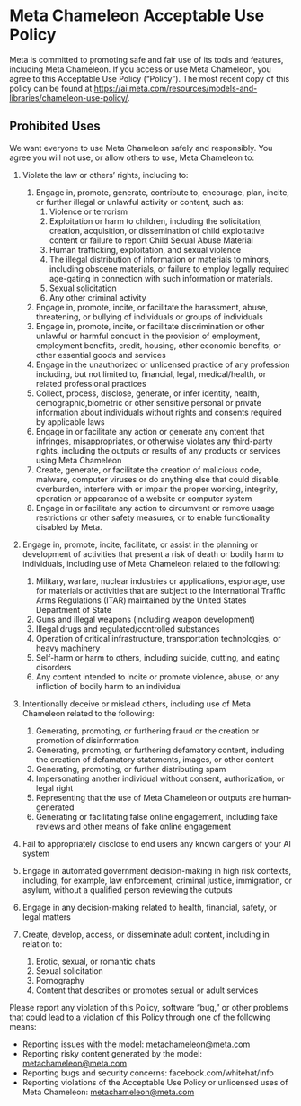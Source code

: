 # Meta Chameleon Acceptable Use Policy

Meta is committed to promoting safe and fair use of its tools and features, including Meta Chameleon. If you access or use Meta Chameleon, you agree to this Acceptable Use Policy (“Policy”). The most recent copy of this policy can be found at https://ai.meta.com/resources/models-and-libraries/chameleon-use-policy/.

## Prohibited Uses

We want everyone to use Meta Chameleon safely and responsibly. You agree you will not use, or allow others to use, Meta Chameleon to:

1. Violate the law or others’ rights, including to:
    1. Engage in, promote, generate, contribute to, encourage, plan, incite, or further illegal or unlawful activity or content, such as:
        1. Violence or terrorism
        2. Exploitation or harm to children, including the solicitation, creation, acquisition, or dissemination of child exploitative content or failure to report Child Sexual Abuse Material
        3. Human trafficking, exploitation, and sexual violence
        4. The illegal distribution of information or materials to minors, including obscene materials, or failure to employ legally required age-gating in connection with such information or materials.
        5. Sexual solicitation
        6. Any other criminal activity
    2. Engage in, promote, incite, or facilitate the harassment, abuse, threatening, or bullying of individuals or groups of individuals
    3. Engage in, promote, incite, or facilitate discrimination or other unlawful or harmful conduct in the provision of employment, employment benefits, credit, housing, other economic benefits, or other essential goods and services
    4. Engage in the unauthorized or unlicensed practice of any profession including, but not limited to, financial, legal, medical/health, or related professional practices
    5. Collect, process, disclose, generate, or infer identity, health, demographic,biometric or other sensitive personal or private information about individuals without rights and consents required by applicable laws
    6. Engage in or facilitate any action or generate any content that infringes, misappropriates, or otherwise violates any third-party rights, including the outputs or results of any products or services using Meta Chameleon
    7. Create, generate, or facilitate the creation of malicious code, malware, computer viruses or do anything else that could disable, overburden, interfere with or impair the proper working, integrity, operation or appearance of a website or computer system
    8. Engage in or facilitate any action to circumvent or remove usage restrictions or other safety measures, or to enable functionality disabled by Meta.


2. Engage in, promote, incite, facilitate, or assist in the planning or development of activities that present a risk of death or bodily harm to individuals, including use of Meta Chameleon related to the following:
    1. Military, warfare, nuclear industries or applications, espionage, use for materials or activities that are subject to the International Traffic Arms Regulations (ITAR) maintained by the United States Department of State
    2. Guns and illegal weapons (including weapon development)
    3. Illegal drugs and regulated/controlled substances
    4. Operation of critical infrastructure, transportation technologies, or heavy machinery
    5. Self-harm or harm to others, including suicide, cutting, and eating disorders
    6. Any content intended to incite or promote violence, abuse, or any infliction of bodily harm to an individual


3. Intentionally deceive or mislead others, including use of Meta Chameleon related to the following:
    1. Generating, promoting, or furthering fraud or the creation or promotion of disinformation
    2. Generating, promoting, or furthering defamatory content, including the creation of defamatory statements, images, or other content
    3. Generating, promoting, or further distributing spam
    4. Impersonating another individual without consent, authorization, or legal right
    5. Representing that the use of Meta Chameleon or outputs are human-generated
    6. Generating or facilitating false online engagement, including fake reviews and other means of fake online engagement
4. Fail to appropriately disclose to end users any known dangers of your AI system
5. Engage in automated government decision-making in high risk contexts, including, for example, law enforcement, criminal justice, immigration, or asylum, without a qualified person reviewing the outputs
6. Engage in any decision-making related to health, financial, safety, or legal matters
7. Create, develop, access, or disseminate adult content, including in relation to:
    1. Erotic, sexual, or romantic chats
    2. Sexual solicitation
    3. Pornography
    4. Content that describes or promotes sexual or adult services

Please report any violation of this Policy, software “bug,” or other problems that could lead to a violation of this Policy through one of the following means:
- Reporting issues with the model: metachameleon@meta.com
- Reporting risky content generated by the model: metachameleon@meta.com
- Reporting bugs and security concerns: facebook.com/whitehat/info
- Reporting violations of the Acceptable Use Policy or unlicensed uses of Meta Chameleon: metachameleon@meta.com
